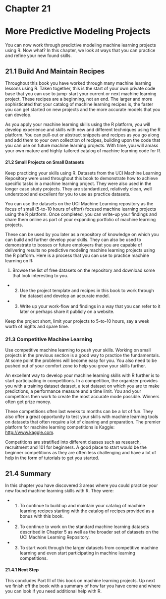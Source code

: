 # Chapter 21

# More Predictive Modeling Projects

You can now work through predictive modeling machine learning projects using R. Now what? In this chapter, we look at ways that you can practice and refine your new found skills.

## 21.1 Build And Maintain Recipes

Throughout this book you have worked through many machine learning lessons using R. Taken together, this is the start of your own private code base that you can use to jump-start your current or next machine learning project. These recipes are a beginning, not an end. The larger and more sophisticated that your catalog of machine learning recipes is, the faster you can get started on new projects and the more accurate models that you can develop.

As you apply your machine learning skills using the R platform, you will develop experience and skills with new and different techniques using the R platform. You can pull-out or abstract snippets and recipes as you go along and add them to your own collection of recipes, building upon the code that you can use on future machine learning projects. With time, you will amass your own mature and highly-tailored catalog of machine learning code for R.

#### 21.2 Small Projects on Small Datasets

Keep practicing your skills using R. Datasets from the UCI Machine Learning Repository were used throughout this book to demonstrate how to achieve specific tasks in a machine learning project. They were also used in the longer case study projects. They are standardized, relatively clean, well understood and excellent for you to use as practice datasets.

You can use the datasets on the UCI Machine Learning repository as the focus of small (5-to-10 hours of effort) focused machine learning projects using the R platform. Once completed, you can write-up your findings and share them online as part of your expanding portfolio of machine learning projects.

These can be used by you later as a repository of knowledge on which you can build and further develop your skills. They can also be used to demonstrate to bosses or future employers that you are capable of delivering results no predictive modeling machine learning projects using the R platform. Here is a process that you can use to practice machine learning on R:

1. Browse the list of free datasets on the repository and download some that look interesting to you.

- 2. Use the project template and recipes in this book to work through the dataset and develop an accurate model.
- 3. Write up your work-flow and findings in a way that you can refer to it later or perhaps share it publicly on a website.

Keep the project short, limit your projects to 5-to-10 hours, say a week worth of nights and spare time.

### 21.3 Competitive Machine Learning

Use competitive machine learning to push your skills. Working on small projects in the previous section is a good way to practice the fundamentals. At some point the problems will become easy for you. You also need to be pushed out of your comfort zone to help you grow your skills further.

An excellent way to develop your machine learning skills with R further is to start participating in competitions. In a competition, the organizer provides you with a training dataset dataset, a test dataset on which you are to make predictions, a performance measure and a time limit. You and your competitors then work to create the most accurate mode possible. Winners often get prize money.

These competitions often last weeks to months can be a lot of fun. They also offer a great opportunity to test your skills with machine learning tools on datasets that often require a lot of cleaning and preparation. The premier platform for machine learning competitions is Kaggle: <http://www.kaggle.com>.

Competitions are stratified into different classes such as research, recruitment and 101 for beginners. A good place to start would be the beginner competitions as they are often less challenging and have a lot of help in the form of tutorials to get you started.

## 21.4 Summary

In this chapter you have discovered 3 areas where you could practice your new found machine learning skills with R. They were:

- 1. To continue to build up and maintain your catalog of machine learning recipes starting with the catalog of recipes provided as a bonus with this book.
- 2. To continue to work on the standard machine learning datasets described in Chapter 5 as well as the broader set of datasets on the UCI Machine Learning Repository.
- 3. To start work through the larger datasets from competitive machine learning and even start participating in machine learning competitions.

#### 21.4.1 Next Step

This concludes Part III of this book on machine learning projects. Up next we finish off the book with a summary of how far you have come and where you can look if you need additional help with R.